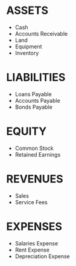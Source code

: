 # ASSETS

- Cash
- Accounts Receivable
- Land
- Equipment
- Inventory

# LIABILITIES

- Loans Payable
- Accounts Payable
- Bonds Payable

# EQUITY

- Common Stock
- Retained Earnings

# REVENUES

- Sales
- Service Fees

# EXPENSES

- Salaries Expense
- Rent Expense
- Depreciation Expense
